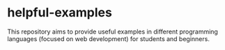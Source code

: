 # helpful-examples
This repository aims to provide useful examples in different programming languages ​​(focused on web development) for students and beginners.
